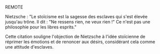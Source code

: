 REMOTE

Nietzsche : "Le stoïcisme est la sagesse des esclaves qui s'est élevée jusqu'au trône. Il dit : "Ne ressens rien, ne veux rien !" Ce n'est pas une philosophie pour les libres esprits."

Cette citation souligne l'objection de Nietzsche à l'idée stoïcienne de réprimer les émotions et de renoncer aux désirs, considérant cela comme une attitude d'esclaves.
